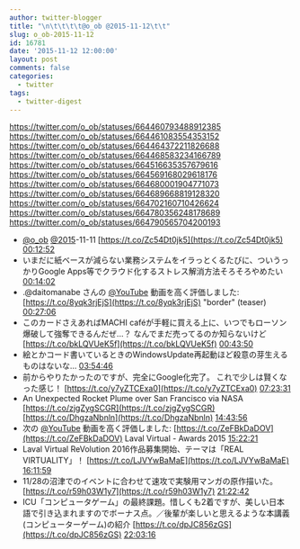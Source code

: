 ```yaml
---
author: twitter-blogger
title: "\n\t\t\t\t@o_ob @2015-11-12\t\t"
slug: o_ob-2015-11-12
id: 16781
date: '2015-11-12 12:00:00'
layout: post
comments: false
categories:
  - twitter
tags:
  - twitter-digest
---
```


https://twitter.com/o_ob/statuses/664460793488912385 https://twitter.com/o_ob/statuses/664461083554353152 https://twitter.com/o_ob/statuses/664464372211826688 https://twitter.com/o_ob/statuses/664468583234166789 https://twitter.com/o_ob/statuses/664516635357679616 https://twitter.com/o_ob/statuses/664569168029618176 https://twitter.com/o_ob/statuses/664680001904771073 https://twitter.com/o_ob/statuses/664689668819128320 https://twitter.com/o_ob/statuses/664702160710426624 https://twitter.com/o_ob/statuses/664780356248178689 https://twitter.com/o_ob/statuses/664790565704200193  

*   [@o_ob](https://twitter.com/o_ob) [@2015](https://twitter.com/2015)-11-11 [https://t.co/Zc54Dt0jk5](https://t.co/Zc54Dt0jk5) [00:12:52](https://twitter.com/o_ob/statuses/664460793488912385)
*   いまだに紙ベースが減らない業務システムをイラっとくるたびに、ついうっかりGoogle Apps等でクラウド化するストレス解消方法そろそろやめたい [00:14:02](https://twitter.com/o_ob/statuses/664461083554353152)
*   .@daitomanabe さんの [@YouTube](https://twitter.com/YouTube) 動画を高く評価しました: [https://t.co/8yqk3rjEjS](https://t.co/8yqk3rjEjS) "border" (teaser) [00:27:06](https://twitter.com/o_ob/statuses/664464372211826688)
*   このカードさえあればMACHI caféが手軽に買える上に、いつでもローソン爆破して強奪できるんだぜ...？ なんでまだ売ってるのか知らないけど [https://t.co/bkLQVUeK5f](https://t.co/bkLQVUeK5f) [00:43:50](https://twitter.com/o_ob/statuses/664468583234166789)
*   絵とかコード書いているときのWindowsUpdate再起動ほど殺意の芽生えるものはないな… [03:54:46](https://twitter.com/o_ob/statuses/664516635357679616)
*   前からやりたかったのですが、完全にGoogle化完了。 これで少しは賢くなった感じ！ [https://t.co/y7yZTCExa0](https://t.co/y7yZTCExa0) [07:23:31](https://twitter.com/o_ob/statuses/664569168029618176)
*   An Unexpected Rocket Plume over San Francisco via NASA [https://t.co/zjgZygSCGR](https://t.co/zjgZygSCGR) [https://t.co/DhgzaNbnln](https://t.co/DhgzaNbnln) [14:43:56](https://twitter.com/o_ob/statuses/664680001904771073)
*   次の [@YouTube](https://twitter.com/YouTube) 動画を高く評価しました: [https://t.co/ZeFBkDaDOV](https://t.co/ZeFBkDaDOV) Laval Virtual - Awards 2015 [15:22:21](https://twitter.com/o_ob/statuses/664689668819128320)
*   Laval Virtual ReVolution 2016作品募集開始、テーマは「REAL VIRTUALITY」！ [https://t.co/LJVYwBaMaE](https://t.co/LJVYwBaMaE) [16:11:59](https://twitter.com/o_ob/statuses/664702160710426624)
*   11/28の沼津でのイベントに合わせて速攻で実験用マンガの原作描いた。 [https://t.co/r59h03W1y7](https://t.co/r59h03W1y7) [21:22:42](https://twitter.com/o_ob/statuses/664780356248178689)
*   ICU「コンピュータゲーム」の最終課題。惜しくも2着ですが、美しい日本語で引き込まれますのでボーナス点。／後輩が楽しいと思えるような本講義(コンピューターゲーム)の紹介 [https://t.co/dpJC856zGS](https://t.co/dpJC856zGS) [22:03:16](https://twitter.com/o_ob/statuses/664790565704200193)